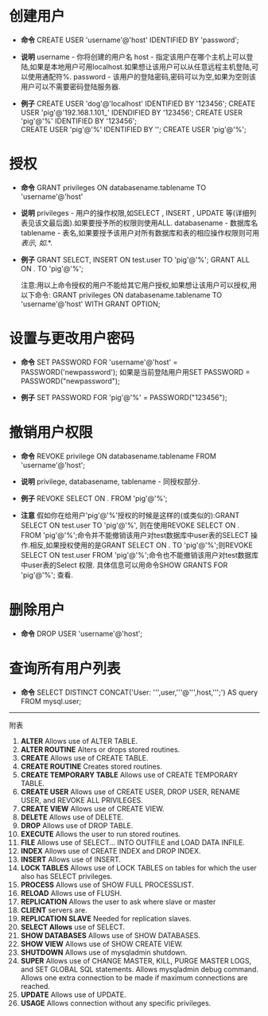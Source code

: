 # 创建用户
-  **命令**
	CREATE USER 'username'@'host' IDENTIFIED BY 'password'; 

-	**说明**
	username - 你将创建的用户名
    host - 指定该用户在哪个主机上可以登陆,如果是本地用户可用localhost.如果想让该用户可以从任意远程主机登陆,可以使用通配符%.
    password - 该用户的登陆密码,密码可以为空,如果为空则该用户可以不需要密码登陆服务器. 

-	**例子**
	CREATE USER 'dog'@'localhost' IDENTIFIED BY '123456'; 
	CREATE USER 'pig'@'192.168.1.101_' IDENDIFIED BY '123456'; 
	CREATE USER 'pig'@'%' IDENTIFIED BY '123456'; 	
	CREATE USER 'pig'@'%' IDENTIFIED BY ''; 
	CREATE USER 'pig'@'%'; 

# 授权
-	**命令**
	GRANT privileges ON databasename.tablename TO 'username'@'host' 

-	**说明**
	privileges - 用户的操作权限,如SELECT , INSERT , UPDATE 等(详细列表见该文最后面).如果要授予所的权限则使用ALL.
    databasename - 数据库名
    tablename - 表名,如果要授予该用户对所有数据库和表的相应操作权限则可用*表示, 如*.*. 

-	**例子**
	GRANT SELECT, INSERT ON test.user TO 'pig'@'%'; 
	GRANT ALL ON *.* TO 'pig'@'%'; 

	注意:用以上命令授权的用户不能给其它用户授权,如果想让该用户可以授权,用以下命令: 
	GRANT privileges ON databasename.tablename TO 'username'@'host' WITH GRANT OPTION; 

# 设置与更改用户密码
-	**命令**
	SET PASSWORD FOR 'username'@'host' = PASSWORD('newpassword');
    如果是当前登陆用户用SET PASSWORD = PASSWORD("newpassword"); 

-	**例子**
	SET PASSWORD FOR 'pig'@'%' = PASSWORD("123456"); 

# 撤销用户权限 
-	**命令**
	REVOKE privilege ON databasename.tablename FROM 'username'@'host'; 

-	**说明**
	privilege, databasename, tablename - 同授权部分. 

-	**例子**
	REVOKE SELECT ON *.* FROM 'pig'@'%'; 

-	**注意**
	假如你在给用户'pig'@'%'授权的时候是这样的(或类似的):GRANT SELECT ON test.user TO 'pig'@'%', 则在使用REVOKE SELECT ON *.* FROM 'pig'@'%';命令并不能撤销该用户对test数据库中user表的SELECT 操作.相反,如果授权使用的是GRANT SELECT ON *.* TO 'pig'@'%';则REVOKE SELECT ON test.user FROM 'pig'@'%';命令也不能撤销该用户对test数据库中user表的Select 权限. 
	具体信息可以用命令SHOW GRANTS FOR 'pig'@'%'; 查看. 

# 删除用户 
-	**命令**
	DROP USER 'username'@'host'; 

# 查询所有用户列表
-	**命令**
	SELECT DISTINCT CONCAT('User: ''',user,'''@''',host,''';') AS query FROM mysql.user;
--------
附表
1. **ALTER**
Allows use of ALTER TABLE.
1. **ALTER ROUTINE**
Alters or drops stored routines.
1. **CREATE**
Allows use of CREATE TABLE.
1. **CREATE ROUTINE**
Creates stored routines.
1. **CREATE TEMPORARY TABLE**
Allows use of CREATE TEMPORARY TABLE.
1. **CREATE USER**
Allows use of CREATE USER, DROP USER, RENAME USER, and REVOKE ALL PRIVILEGES.
1. **CREATE VIEW**
Allows use of CREATE VIEW.
1. **DELETE**
Allows use of DELETE.
1. **DROP**
Allows use of DROP TABLE.
1. **EXECUTE**
Allows the user to run stored routines.
1. **FILE**
Allows use of SELECT... INTO OUTFILE and LOAD DATA INFILE.
1. **INDEX**
Allows use of CREATE INDEX and DROP INDEX.
1. **INSERT**
Allows use of INSERT.
1. **LOCK TABLES**
Allows use of LOCK TABLES on tables for which the user also has SELECT privileges.
1. **PROCESS**
Allows use of SHOW FULL PROCESSLIST.
1. **RELOAD**
Allows use of FLUSH.
1. **REPLICATION**
Allows the user to ask where slave or master
1. **CLIENT**
servers are.
1. **REPLICATION SLAVE**
Needed for replication slaves.
1. **SELECT	Allows**
use of SELECT.
1. **SHOW DATABASES**
Allows use of SHOW DATABASES.
1. **SHOW VIEW**
Allows use of SHOW CREATE VIEW.
1. **SHUTDOWN**
Allows use of mysqladmin shutdown.
1. **SUPER**
Allows use of CHANGE MASTER, KILL, PURGE MASTER LOGS, and SET GLOBAL SQL statements. Allows mysqladmin debug command. Allows one extra connection to be made if maximum connections are reached.
1. **UPDATE**
Allows use of UPDATE.
1. **USAGE**
Allows connection without any specific privileges.